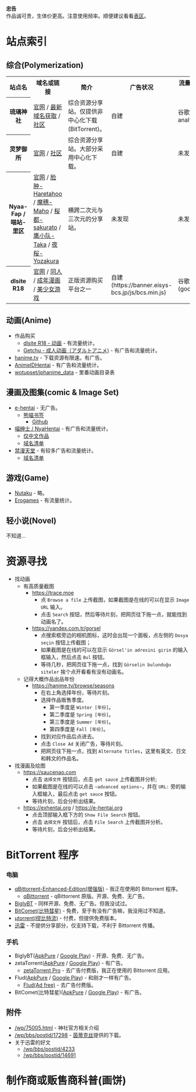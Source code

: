 **忠告**  
作品诚可贵，生体价更高。注意使用频率。顺便建议看看[表区](https://github.com/liulipack/awesome-hentai/blob/main/Surface.md)。

# 站点索引

## 综合(Polymerization)
<table>
    <tr>
        <th>站点名</th>
        <th>域名或链接</th>
        <th>简介</th>
        <th>广告状况</th>
        <th>流量统计状况(前端可见)</th>
    </tr>
    <tr>
        <th>琉璃神社</th>
        <td><a href="https://hacg.me/wp?lang=zh" target="_blank" rel="nofollow noopener noreferrer">官网</a> / <a href="https://acg.gy" target="_blank" rel="nofollow noopener noreferrer">最新域名获取</a> / <a href="https://hacg.me/wp/bbs?lang=zh" target="_blank" rel="nofollow noopener noreferrer">社区</a></td>
        <td>综合资源分享站。仅提供非中心化下载(BitTorrent)。</td>
        <td>自建</td>
        <td>谷歌分析(google-analytics)</td>
    </tr>
    <tr>
        <th>灵梦御所</th>
        <td><a href="https://blog.reimu.net" target="_blank" rel="nofollow noopener noreferrer">官网</a> / <a href="https://acg.is" target="_blank" rel="nofollow noopener noreferrer">社区</a></td>
        <td>综合资源分享站。大部分采用中心化下载。</td>
        <td>自建</td>
        <td>未发现</td>
    </tr>
    <tr>
        <th>Nyaa-Fap / 喵站-里区</th>
        <td><a href="https://sukebei.nyaa.si" target="_blank" rel="nofollow noopener noreferrer">官网</a> / <a href="https://sukebei.nyaa.si/user/lian_zhong" title="快速翻译流，但目前不太活跃。" target="_blank" rel="nofollow noopener noreferrer">脸肿-Haretahoo</a> / <a href="https://sukebei.nyaa.si/user/Maho-subs" title="更新慢，但质量高。想收集字幕的推荐这个组。" target="_blank" rel="nofollow noopener noreferrer">魔穗-Maho</a> / <a href="https://sukebei.nyaa.si/user/sakurato" title="快速翻译流，部分资源还带影评。" target="_blank" rel="nofollow noopener noreferrer">桜都-sakurato</a> / <a href="https://sukebei.nyaa.si/user/ointment" title="快速翻译流。" target="_blank" rel="nofollow noopener noreferrer">鹰小队-Taka</a> / <a href="https://sukebei.nyaa.si/user/yozakura" title="近期只做 3D 作品，更新不太稳定。" target="_blank" rel="nofollow noopener noreferrer">夜桜-Yozakura</a></td>
        <td>横跨二次元与三次元的分享站。</td>
        <td>未发现</td>
        <td>未发现</td>
    </tr>
    <tr>
        <th>dlsite R18</th>
        <td><a href="https://www.dlsite.com" target="_blank" rel="nofollow noopener noreferrer">官网</a> / <a href="https://www.dlsite.com/maniax" title="游戏，音声・ASMR，漫画，CG。" target="_blank" rel="nofollow noopener noreferrer">同人</a> / <a href="https://www.dlsite.com/books" title="单行本，杂志/选集/，单篇/短片。" target="_blank" rel="nofollow noopener noreferrer">成年漫画</a> / <a href="https://www.dlsite.com/pro" title="游戏，动画，CD剧・ASMR・音乐。" target="_blank" rel="nofollow noopener noreferrer">美少女游戏</a> </td>
        <td>正版资源购买平台之一</td>
        <td>自建(https://banner.eisys-bcs.jp/js/bcs.min.js)</td>
        <td>谷歌跟踪代码管理(googletagmanager)</td>
    </tr>
</table>

## 动画(Anime)
- 作品购买
  - [dlsite R18 - 动画](https://www.dlsite.com/pro/works/video#wrapper) - 有流量统计。
  - [Getchu - 成人动画（アダルトアニメ)](http://www.getchu.com/anime/adult.html) - 有广告和流量统计。
- [hanime.tv](https://hanime.tv) - 下载资源有限速。有广告。
- [AnimeIDHentai](https://animeidhentai.com) - 有广告和流量统计。
- [wotupset/jphanime_data](https://github.com/wotupset/jphanime_data) - 里番动画目录表

## 漫画及图集(comic & Image Set)
- [e-hentai](https://e-hentai.org) - 无广告。
  - [熊喵书签](https://expanda.now.sh)
    - [Github](/noprogramming/expanda)
- [喵绅士 / NyaHentai](https://zha.doghentai.com) - 有广告和流量统计。
  - [仅中文作品](https://zha.doghentai.com/language/chinese)
  - [域名清单](/nyahentai/nyahentai)
- [禁漫天堂](https://18comic1.one) - 有较多广告和流量统计。
  - [域名清单](/18comic/releasr)

## 游戏(Game)
- [Nutaku](https://www.nutaku.net/games) - 略。
- [Erogames](https://erogames.com/zh) - 有流量统计。

## 轻小说(Novel)
不知道...

# 资源寻找
- 找动画
  - 有高质量截图
    - https://trace.moe
      - 点 `Browse a file` 上传截图，如果截图是在线的可以在显示 `Image URL` 输入。
      - 点击 `Search` 按钮，然后等待片刻，把网页往下拖一点，就能找到动画名了。
    - https://yandex.com.tr/gorsel
      - 点搜索框旁边的相机图标，这时会出现一个面板，点左侧的 `Dosya seçin` 按钮上传截图；
      - 如果截图是在线的可以在显示 `Görsel'in adresini girin` 的输入框输入，然后点击 `Bul` 按钮。
      - 等待几秒，把网页往下拖一点，找到 `Görselin bulunduğu siteler` 挨个点开看看有没有动画名。
  - 记得大概作品出品年份
    - https://hanime.tv/browse/seasons
      - 在右上角选择年份，等待片刻。
      - 选择作品贩售季度。
        - 第一季度是 `Winter [年份]`。
        - 第二季度是 `Spring [年份]`。
        - 第三季度是 `Summer [年份]`。
        - 第四季度是 `Fall [年份]`。
      - 找到对应作品后点进去。
      - 点击 `Close Ad` 关闭广告，等待片刻。
      - 把网页往下拖一点，找到  `Alternate Titles`，这里有英文、日文和韩文的作品名。
- 找漫画及绘图
  - https://saucenao.com
    - 点击 `选择文件` 按钮后，点击 `get sauce` 上传截图并分析;
    - 如果截图是在线的可以点击 `~advanced options~`，并在 `URL:` 旁的输入框输入，最后点击 `get sauce` 按钮。
    - 等待片刻，后会分析出结果。
  - https://exhentai.org / https://e-hentai.org
    - 点击顶部输入框下方的 `Show File Search` 按钮。
    - 点击 `选择文件` 按钮后，点击 `File Search` 上传截图并分析。
    - 等待片刻，后会分析出结果。

# BitTorrent 程序

### 电脑
- [qBittorrent-Enhanced-Edition(增强版)](https://github.com/c0re100/qBittorrent-Enhanced-Edition/releases) - 我正在使用的 Bittorrent 程序。
  - [qBittorrent](https://www.qbittorrent.org/download.php) - qBittorrent 原版。开源、免费、无广告。
- [BiglyBT](https://www.biglybt.com/download) - 同样开源、免费、无广告。但我没试过。
- [BitComet(比特彗星)](https://www.bitcomet.com/tw/downloads) - 免费，至于有没有广告嘛，我没用过不知道。
- [μtorrent(缪比特流)](https://www.utorrent.com/intl/zh_cn#classic) - 付费，但提供免费版本。
- [迅雷](https://www.xunlei.com) - 不提供分享部分，仅支持下载，不利于 Bittorrent 传播。

### 手机
- BiglyBT([ApkPure](https://apkpure.com/biglybt-torrent-downloader-client/com.biglybt.android.client) / [Google Play](https://play.google.com/store/apps/details?id=com.biglybt.android.client)) - 开源、免费、无广告。
- zetaTorrent([ApkPure](https://apkpure.com/cn/zetatorrent-torrent-app/com.teeonsoft.ztorrent) / [Google Play](https://play.google.com/store/apps/details?id=com.teeonsoft.ztorrent)) - 有广告。
  - [zetaTorrent Pro](https://play.google.com/store/apps/details?id=com.teeonsoft.ztorrentpro) - 去广告付费版，我正在使用的 Bittorrent 应用。
- Flud([ApkPure](https://apkpure.com/flud-torrent-downloader/com.delphicoder.flud) / [Google Play](https://play.google.com/store/apps/details?id=com.delphicoder.flud)) - 和刚才一样有广告。
  - [Flud(Ad free)](https://play.google.com/store/apps/details?id=com.delphicoder.flud.paid) - 去广告付费版。
- BitComet(比特彗星)([ApkPure](https://apkpure.com/bitcomet-download-torrent-or-http/com.bitcomet.android) / [Google Play](https://play.google.com/store/apps/details?id=com.bitcomet.android)) - 有广告。

## 附件
- [/wp/75005.html](https://hacg.me/wp/75005.html) - 神社官方相关介绍
- [/wp/bbs/postid/17298](https://hacg.me/wp/bbs/postid/17298) - [茵蒂克丝](https://hacg.me/wp/bbs/profile/111470)提供的下载。
- 关于迅雷的好文
  - [/wp/bbs/postid/4233](https://hacg.me/wp/bbs/postid/4233)
  - [/wp/bbs/postid/14691](https://hacg.me/wp/bbs/postid/14691)

# 制作商或贩售商科普(画饼)
